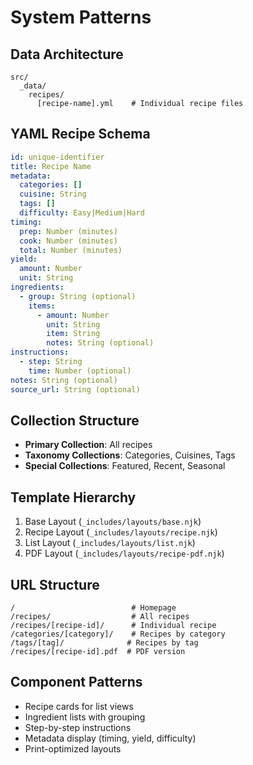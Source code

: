 # System Patterns

## Data Architecture
```
src/
  _data/
    recipes/
      [recipe-name].yml    # Individual recipe files
```

## YAML Recipe Schema
```yaml
id: unique-identifier
title: Recipe Name
metadata:
  categories: []
  cuisine: String
  tags: []
  difficulty: Easy|Medium|Hard
timing:
  prep: Number (minutes)
  cook: Number (minutes)
  total: Number (minutes)
yield:
  amount: Number
  unit: String
ingredients:
  - group: String (optional)
    items:
      - amount: Number
        unit: String
        item: String
        notes: String (optional)
instructions:
  - step: String
    time: Number (optional)
notes: String (optional)
source_url: String (optional)
```

## Collection Structure
- **Primary Collection**: All recipes
- **Taxonomy Collections**: Categories, Cuisines, Tags
- **Special Collections**: Featured, Recent, Seasonal

## Template Hierarchy
1. Base Layout (`_includes/layouts/base.njk`)
2. Recipe Layout (`_includes/layouts/recipe.njk`)
3. List Layout (`_includes/layouts/list.njk`)
4. PDF Layout (`_includes/layouts/recipe-pdf.njk`)

## URL Structure
```
/                          # Homepage
/recipes/                  # All recipes
/recipes/[recipe-id]/      # Individual recipe
/categories/[category]/    # Recipes by category
/tags/[tag]/              # Recipes by tag
/recipes/[recipe-id].pdf  # PDF version
```

## Component Patterns
- Recipe cards for list views
- Ingredient lists with grouping
- Step-by-step instructions
- Metadata display (timing, yield, difficulty)
- Print-optimized layouts 
